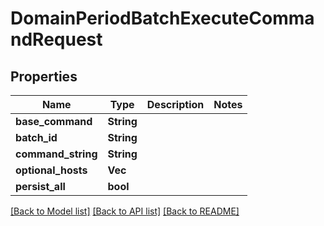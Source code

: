# DomainPeriodBatchExecuteCommandRequest

## Properties

Name | Type | Description | Notes
------------ | ------------- | ------------- | -------------
**base_command** | **String** |  |
**batch_id** | **String** |  |
**command_string** | **String** |  |
**optional_hosts** | **Vec<String>** |  |
**persist_all** | **bool** |  |

[[Back to Model list]](./README.md#documentation-for-models) [[Back to API list]](./README.md#documentation-for-api-endpoints) [[Back to README]](../README.md)
